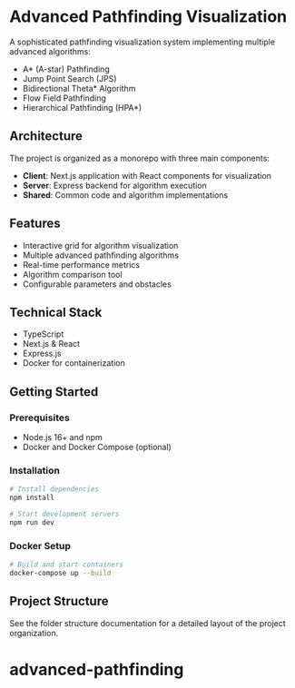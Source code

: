 # Advanced Pathfinding Visualization

A sophisticated pathfinding visualization system implementing multiple advanced algorithms:

- A* (A-star) Pathfinding
- Jump Point Search (JPS)
- Bidirectional Theta* Algorithm
- Flow Field Pathfinding
- Hierarchical Pathfinding (HPA*)

## Architecture

The project is organized as a monorepo with three main components:

- **Client**: Next.js application with React components for visualization
- **Server**: Express backend for algorithm execution
- **Shared**: Common code and algorithm implementations

## Features

- Interactive grid for algorithm visualization
- Multiple advanced pathfinding algorithms
- Real-time performance metrics
- Algorithm comparison tool
- Configurable parameters and obstacles

## Technical Stack

- TypeScript
- Next.js & React
- Express.js
- Docker for containerization

## Getting Started

### Prerequisites

- Node.js 16+ and npm
- Docker and Docker Compose (optional)

### Installation

```bash
# Install dependencies
npm install

# Start development servers
npm run dev
```

### Docker Setup

```bash
# Build and start containers
docker-compose up --build
```

## Project Structure

See the folder structure documentation for a detailed layout of the project organization.
# advanced-pathfinding
